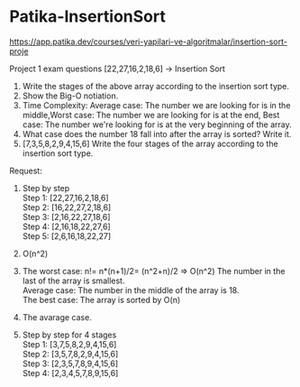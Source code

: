 # Patika-InsertionSort
https://app.patika.dev/courses/veri-yapilari-ve-algoritmalar/insertion-sort-proje

Project 1 exam questions
[22,27,16,2,18,6] -> Insertion Sort

1)  Write the stages of the above array according to the insertion sort type.
2)  Show the Big-O notiation.
3)  Time Complexity: Average case: The number we are looking for is in the middle,Worst case: The number we are looking for is at the end, Best case: The number we're looking for is at the very beginning of the array.
4)  What case does the number 18 fall into after the array is sorted? Write it.
5)  [7,3,5,8,2,9,4,15,6] Write the four stages of the array according to the insertion sort type.





Request:

1. Step by step <br> 
Step 1: [22,27,16,2,18,6] <br> 
Step 2: [16,22,27,2,18,6] <br> 
Step 3: [2,16,22,27,18,6] <br> 
Step 4: [2,16,18,22,27,6] <br> 
Step 5: [2,6,16,18,22,27] <br> 

2. O(n^2)

3. The worst case: n!= n*(n+1)/2= (n^2+n)/2 => O(n^2) The number in the last of the array is smallest. <br> 
Average case: The number in the middle of the array is 18. <br> 
The best case: The array is sorted by O(n)

4. The avarage case.

5. Step by step for 4 stages <br> 
Step 1: [3,7,5,8,2,9,4,15,6] <br>
Step 2: [3,5,7,8,2,9,4,15,6] <br>
Step 3: [2,3,5,7,8,9,4,15,6] <br>
Step 4: [2,3,4,5,7,8,9,15,6]


